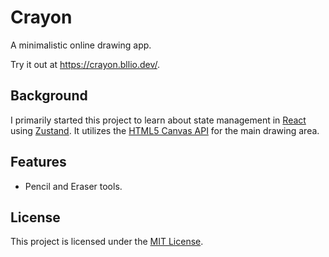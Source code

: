 # Crayon

A minimalistic online drawing app.

Try it out at https://crayon.bllio.dev/.

## Background

I primarily started this project to learn about state management in [React][react] using [Zustand][zustand]. It utilizes the [HTML5 Canvas API][canvas] for the main drawing area.

## Features

- Pencil and Eraser tools.

## License

This project is licensed under the [MIT License](LICENSE).

<!-- Links -->
[react]: https://react.dev/
[zustand]: https://github.com/pmndrs/zustand
[canvas]: https://developer.mozilla.org/en-US/docs/Web/API/Canvas_API

